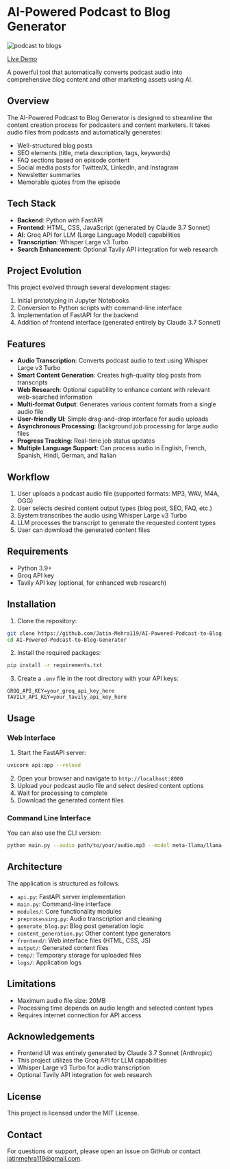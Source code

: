 # AI-Powered Podcast to Blog Generator
![podcast to blogs](https://github.com/user-attachments/assets/2b63a325-5e25-449b-a152-00c42dd45120)

[Live Demo](https://jatinmehra-ai-powered-podcast-to-blog-generator.hf.space/)

A powerful tool that automatically converts podcast audio into comprehensive blog content and other marketing assets using AI.

## Overview

The AI-Powered Podcast to Blog Generator is designed to streamline the content creation process for podcasters and content marketers. It takes audio files from podcasts and automatically generates:

- Well-structured blog posts
- SEO elements (title, meta description, tags, keywords)
- FAQ sections based on episode content
- Social media posts for Twitter/X, LinkedIn, and Instagram
- Newsletter summaries
- Memorable quotes from the episode

## Tech Stack

- **Backend**: Python with FastAPI
- **Frontend**: HTML, CSS, JavaScript (generated by Claude 3.7 Sonnet)
- **AI**: Groq API for LLM (Large Language Model) capabilities
- **Transcription**: Whisper Large v3 Turbo
- **Search Enhancement**: Optional Tavily API integration for web research

## Project Evolution

This project evolved through several development stages:
1. Initial prototyping in Jupyter Notebooks
2. Conversion to Python scripts with command-line interface
3. Implementation of FastAPI for the backend
4. Addition of frontend interface (generated entirely by Claude 3.7 Sonnet)

## Features

- **Audio Transcription**: Converts podcast audio to text using Whisper Large v3 Turbo
- **Smart Content Generation**: Creates high-quality blog posts from transcripts
- **Web Research**: Optional capability to enhance content with relevant web-searched information
- **Multi-format Output**: Generates various content formats from a single audio file
- **User-friendly UI**: Simple drag-and-drop interface for audio uploads
- **Asynchronous Processing**: Background job processing for large audio files
- **Progress Tracking**: Real-time job status updates
- **Multiple Language Support**: Can process audio in English, French, Spanish, Hindi, German, and Italian

## Workflow

1. User uploads a podcast audio file (supported formats: MP3, WAV, M4A, OGG)
2. User selects desired content output types (blog post, SEO, FAQ, etc.)
3. System transcribes the audio using Whisper Large v3 Turbo
4. LLM processes the transcript to generate the requested content types
5. User can download the generated content files

## Requirements

- Python 3.9+
- Groq API key
- Tavily API key (optional, for enhanced web research)

## Installation

1. Clone the repository:
```bash
git clone https://github.com/Jatin-Mehra119/AI-Powered-Podcast-to-Blog-Generator.git
cd AI-Powered-Podcast-to-Blog-Generator
```

2. Install the required packages:
```bash
pip install -r requirements.txt
```

3. Create a `.env` file in the root directory with your API keys:
```
GROQ_API_KEY=your_groq_api_key_here
TAVILY_API_KEY=your_tavily_api_key_here
```

## Usage

### Web Interface

1. Start the FastAPI server:
```bash
uvicorn api:app --reload
```

2. Open your browser and navigate to `http://localhost:8000`
3. Upload your podcast audio file and select desired content options
4. Wait for processing to complete
5. Download the generated content files

### Command Line Interface

You can also use the CLI version:

```bash
python main.py --audio path/to/your/audio.mp3 --model meta-llama/llama-4-scout-17b-16e-instruct --content blog seo faq social newsletter quotes
```

## Architecture

The application is structured as follows:

- `api.py`: FastAPI server implementation
- `main.py`: Command-line interface
- `modules/`: Core functionality modules
- `preprocessing.py`: Audio transcription and cleaning
- `generate_blog.py`: Blog post generation logic
- `content_generation.py`: Other content type generators
- `frontend/`: Web interface files (HTML, CSS, JS)
- `output/`: Generated content files
- `temp/`: Temporary storage for uploaded files
- `logs/`: Application logs

## Limitations

- Maximum audio file size: 20MB
- Processing time depends on audio length and selected content types
- Requires internet connection for API access

## Acknowledgements

- Frontend UI was entirely generated by Claude 3.7 Sonnet (Anthropic)
- This project utilizes the Groq API for LLM capabilities
- Whisper Large v3 Turbo for audio transcription
- Optional Tavily API integration for web research

## License

This project is licensed under the MIT License.

## Contact

For questions or support, please open an issue on GitHub or contact jatinmehra119@gmail.com.
